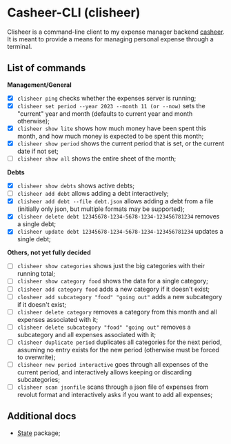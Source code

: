 # Casheer-CLI (clisheer)

Clisheer is a command-line client to my expense manager backend [casheer](https://github.com/Ozoniuss/casheer). It is meant to provide a means for managing personal expense through a terminal.

List of commands
----------------

**Management/General**

- [x] `clisheer ping` checks whether the expenses server is running;
- [x] `clisheer set period --year 2023 --month 11 (or --now)` sets the "current" year and month (defaults to current year and month otherwise);
- [x] `clisheer show lite` shows how much money have been spent this month, and how much money is expected to be spent this month;
- [x] `clisheer show period` shows the current period that is set, or the current date if not set;
- [ ] `clisheer show all` shows the entire sheet of the month;

**Debts**

- [x] `clisheer show debts` shows active debts; 
- [ ] `clisheer add debt` allows adding a debt interactively;
- [x] `clisheer add debt --file debt.json` allows adding a debt from a file (initially only json, but multiple formats may be supported);
- [x] `clisheer delete debt 12345678-1234-5678-1234-123456781234` removes a single debt;
- [x] `clisheer update debt 12345678-1234-5678-1234-123456781234` updates a single debt;

**Others, not yet fully decided**

- [ ] `clisheer show categories` shows just the big categories with their running total;
- [ ] `clisheer show category food` shows the data for a single category;
- [ ] `clisheer add category food` adds a new category if it doesn't exist;
- [ ] `closheer add subcategory "food" "going out"` adds a new subcategory if it doesn't exist;
- [ ] `clisheer delete category` removes a category from this month and all expenses associated with it;
- [ ] `clisheer delete subcategory "food" "going out"` removes a subcategory and all expenses associated with it;
- [ ] `clisheer duplicate period` duplicates all categories for the next period, assuming no entry exists for the new period (otherwise must be forced to overwrite);
- [ ] `clisheer new period interactive` goes through all expenses of the current period, and interactively allows keeping or discarding subcategories;
- [ ] `clisheer scan jsonfile` scans through a json file of expenses from revolut format and interactively asks if you want to add all expenses;

Additional docs
---------------

- [State](./internal/state/) package;
